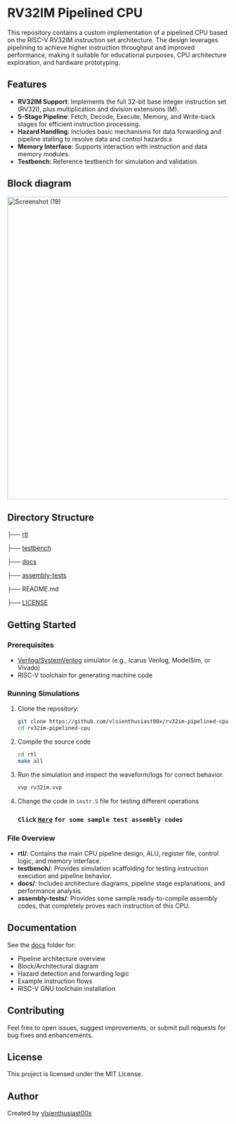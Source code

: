 # RV32IM Pipelined CPU

This repository contains a custom implementation of a pipelined CPU based on the RISC-V RV32IM instruction set architecture. The design leverages pipelining to achieve higher instruction throughput and improved performance, making it suitable for educational purposes, CPU architecture exploration, and hardware prototyping.

## Features

- **RV32IM Support**: Implements the full 32-bit base integer instruction set (RV32I), plus multiplication and division extensions (M).
- **5-Stage Pipeline**: Fetch, Decode, Execute, Memory, and Write-back stages for efficient instruction processing.
- **Hazard Handling**: Includes basic mechanisms for data forwarding and pipeline stalling to resolve data and control hazards.s
- **Memory Interface**: Supports interaction with instruction and data memory modules.
- **Testbench**: Reference testbench for simulation and validation.

## Block diagram

<img width="1122" height="687" alt="Screenshot (19)" src="https://github.com/user-attachments/assets/5785d714-5e6e-4cc2-b003-650e6ff4750c" />

## Directory Structure

├── [rtl](https://github.com/vlsienthusiast00x/rv32im-pipelined-cpu/tree/main/rtl)                    

├── [testbench](https://github.com/vlsienthusiast00x/rv32im-pipelined-cpu/tree/main/testbench)        

├── [docs](https://github.com/vlsienthusiast00x/rv32im-pipelined-cpu/tree/main/docs)                    

├── [assembly-tests](https://github.com/vlsienthusiast00x/rv32im-pipelined-cpu/tree/main/assembly-tests) 

├── README.md                                                                                            

├── [LICENSE](https://github.com/vlsienthusiast00x/rv32im-pipelined-cpu/tree/main/LICENSE)               


## Getting Started

### Prerequisites

- [Verilog/SystemVerilog](https://www.verilog.com/) simulator (e.g., Icarus Verilog, ModelSim, or Vivado)
- RISC-V toolchain for generating machine code

### Running Simulations

1. Clone the repository:
    ```bash
    git clone https://github.com/vlsienthusiast00x/rv32im-pipelined-cpu.git
    cd rv32im-pipelined-cpu
    ```
2. Compile the source code
    ```bash
    cd rtl
    make all
    ```
3. Run the simulation and inspect the waveform/logs for correct behavior.
   ```bash
   vvp rv32im.vvp
   ```
4. Change the code in `instr.S` file for testing different operations
    ### `Click` **[`Here`](https://github.com/vlsienthusiast00x/rv32im-pipelined-cpu/tree/main/assembly-tests)** `for some sample test assembly codes`
### File Overview

- **rtl/**: Contains the main CPU pipeline design, ALU, register file, control logic, and memory interface.
- **testbench/**: Provides simulation scaffolding for testing instruction execution and pipeline behavior.
- **docs/**: Includes architecture diagrams, pipeline stage explanations, and performance analysis.
- **assembly-tests/**: Provides some sample ready-to-compile assembly codes, that completely proves each instruction of this CPU.

## Documentation

See the [docs](./docs/) folder for:

- Pipeline architecture overview
- Block/Architectural diagram
- Hazard detection and forwarding logic
- Example instruction flows
- RISC-V GNU toolchain installation

## Contributing

Feel free to open issues, suggest improvements, or submit pull requests for bug fixes and enhancements.

## License

This project is licensed under the MIT License.

## Author

Created by [vlsienthusiast00x](https://github.com/vlsienthusiast00x)

